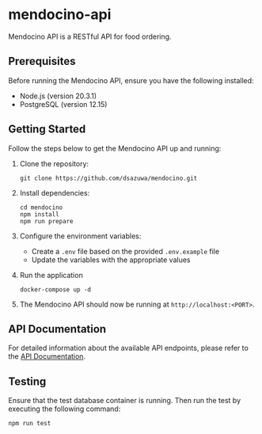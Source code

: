 # mendocino-api

Mendocino API is a RESTful API for food ordering.

## Prerequisites

Before running the Mendocino API, ensure you have the following installed:

- Node.js (version 20.3.1)
- PostgreSQL (version 12.15)

## Getting Started

Follow the steps below to get the Mendocino API up and running:

1. Clone the repository:

   ```shell
   git clone https://github.com/dsazuwa/mendocino.git

2. Install dependencies:

   ```shell
   cd mendocino
   npm install
   npm run prepare

3. Configure the environment variables:
   * Create a `.env` file based on the provided `.env.example` file
   * Update the variables with the appropriate values

4. Run the application
     
     ```shell
     docker-compose up -d 

5. The Mendocino API should now be running at `http://localhost:<PORT>`.

## API Documentation
For detailed information about the available API endpoints, please refer to the [API Documentation](https://documenter.getpostman.com/view/19231873/2s93z86NgN).

## Testing
Ensure that the test database container is running. Then run the test by executing the following command:

   ```shell
   npm run test
